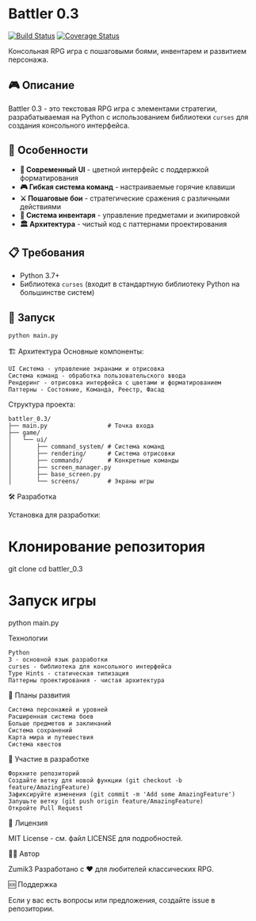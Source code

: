 # Battler 0.3

[![Build Status](https://github.com/Zumik3/Battler_0.3/actions/workflows/test.yml/badge.svg)](https://github.com/Zumik3/Battler_0.3/actions/workflows/test.yml)
[![Coverage Status](https://coveralls.io/repos/github/Zumik3/Battler_0.3/badge.svg?branch=main)](https://coveralls.io/github/Zumik3/Battler_0.3?branch=main)

Консольная RPG игра с пошаговыми боями, инвентарем и развитием персонажа.

## 🎮 Описание

Battler 0.3 - это текстовая RPG игра с элементами стратегии, разрабатываемая на Python с использованием библиотеки `curses` для создания консольного интерфейса.

## 🚀 Особенности

- **🎨 Современный UI** - цветной интерфейс с поддержкой форматирования
- **🎮 Гибкая система команд** - настраиваемые горячие клавиши
- **⚔️ Пошаговые бои** - стратегические сражения с различными действиями
- **🎒 Система инвентаря** - управление предметами и экипировкой
- **🏛️ Архитектура** - чистый код с паттернами проектирования

## 📋 Требования

- Python 3.7+
- Библиотека `curses` (входит в стандартную библиотеку Python на большинстве систем)

## 🚀 Запуск

```bash
python main.py
```

🏗️ Архитектура 
Основные компоненты: 

    UI Система - управление экранами и отрисовка
    Система команд - обработка пользовательского ввода
    Рендеринг - отрисовка интерфейса с цветами и форматированием
    Паттерны - Состояние, Команда, Реестр, Фасад
     

Структура проекта: 
```
battler_0.3/
├── main.py                 # Точка входа
├── game/
│   └── ui/
│       ├── command_system/ # Система команд
│       ├── rendering/      # Система отрисовки
│       ├── commands/       # Конкретные команды
│       ├── screen_manager.py
│       ├── base_screen.py
│       └── screens/        # Экраны игры
```

🛠️ Разработка

Установка для разработки:

# Клонирование репозитория
git clone <repository-url>cd battler_0.3

# Запуск игры
python main.py

Технологии 

    Python
    3 - основной язык разработки
    curses - библиотека для консольного интерфейса
    Type Hints - статическая типизация
    Паттерны проектирования - чистая архитектура
     

🎯 Планы развития 

    Система персонажей и уровней
    Расширенная система боев
    Больше предметов и заклинаний
    Система сохранений
    Карта мира и путешествия
    Система квестов
     

🤝 Участие в разработке 

    Форкните репозиторий
    Создайте ветку для новой функции (git checkout -b feature/AmazingFeature)
    Зафиксируйте изменения (git commit -m 'Add some AmazingFeature')
    Запушьте ветку (git push origin feature/AmazingFeature)
    Откройте Pull Request
     

📄 Лицензия 

MIT License - см. файл LICENSE  для подробностей. 

👨‍💻 Автор 

Zumik3
Разработано с ❤️ для любителей классических RPG.

🆘 Поддержка 

Если у вас есть вопросы или предложения, создайте issue в репозитории. 